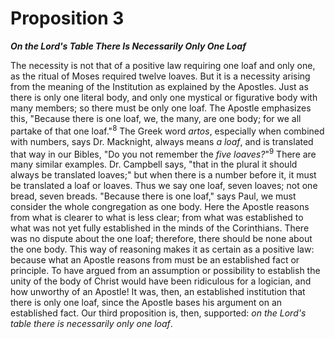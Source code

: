 # Proposition 3

***On the Lord's Table There Is Necessarily Only One Loaf***

The necessity is not that of a positive law requiring one loaf and only one, as the ritual of Moses required twelve loaves. But it is a necessity arising from the meaning of the Institution as explained by the Apostles. Just as there is only one literal body, and only one mystical or figurative body with many members; so there must be only one loaf. The Apostle emphasizes this, "Because there is one loaf, we, the many, are one body; for we all partake of that one loaf."<sup>8</sup> The Greek word *artos*, especially when combined with numbers, says Dr. Macknight, always means *a loaf*, and is translated that way in our Bibles, "Do you not remember the *five loaves?*"<sup>9</sup> There are many similar examples. Dr. Campbell says, "that in the plural it should always be translated loaves;" but when there is a number before it, it must be translated a loaf or loaves. Thus we say one loaf, seven loaves; not one bread, seven breads. "Because there is one loaf," says Paul, we must consider the whole congregation as one body. Here the Apostle reasons from what is clearer to what is less clear; from what was established to what was not yet fully established in the minds of the Corinthians. There was no dispute about the one loaf; therefore, there should be none about the one body. This way of reasoning makes it as certain as a positive law: because what an Apostle reasons from must be an established fact or principle. To have argued from an assumption or possibility to establish the unity of the body of Christ would have been ridiculous for a logician, and how unworthy of an Apostle! It was, then, an established institution that there is only one loaf, since the Apostle bases his argument on an established fact. Our third proposition is, then, supported: *on the Lord's table there is necessarily only one loaf*.
